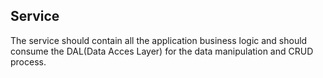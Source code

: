 ## Service

The service should contain all the application business logic and should consume the DAL(Data Acces Layer) for the data manipulation and CRUD process.